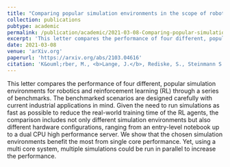 ```yaml
---
title: "Comparing popular simulation environments in the scope of robotics and reinforcement learning"
collection: publications
pubtype: academic
permalink: /publication/academic/2021-03-08-Comparing-popular-simulation-environments-in-the-scope-of-robotics-and-reinforcement-learning
excerpt: 'This letter compares the performance of four different, popular simulation environments for robotics and reinforcement learning (RL) through a series of benchmarks. The benchmarked scenarios are designed carefully with current industrial applications in mind. Given the need to run simulations as fast as possible to reduce the real-world training time of the RL agents, the comparison includes not only different simulation environments but also different hardware configurations, ranging from an entry-level notebook up to a dual CPU high performance server. We show that the chosen simulation environments benefit the most from single core performance. Yet, using a multi core system, multiple simulations could be run in parallel to increase the performance.'
date: 2021-03-08
venue: 'arXiv.org'
paperurl: 'https://arxiv.org/abs/2103.04616'
citation: 'K&ouml;rber, M., <b>Lange, J.</b>, Rediske, S., Steinmann S. and Gl&uuml;ck R., &quot;Comparing popular simulation environments in the scope of robotics and reinforcement learning&quot;, in <i>arXiv preprint</i>, March 2021, eprint: 2103.04616.'
---
```

This letter compares the performance of four different, popular simulation environments for robotics and reinforcement learning (RL) through a series of benchmarks. The benchmarked scenarios are designed carefully with current industrial applications in mind. Given the need to run simulations as fast as possible to reduce the real-world training time of the RL agents, the comparison includes not only different simulation environments but also different hardware configurations, ranging from an entry-level notebook up to a dual CPU high performance server. We show that the chosen simulation environments benefit the most from single core performance. Yet, using a multi core system, multiple simulations could be run in parallel to increase the performance.
